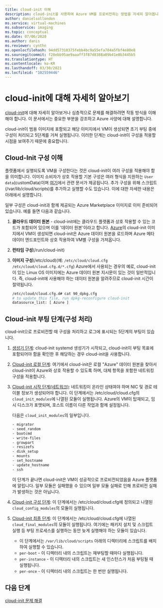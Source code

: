 ```yaml
---
title: cloud-init 이해
description: cloud-init을 사용하여 Azure VM을 프로비전하는 방법을 자세히 알아봅니다.
author: danielsollondon
ms.service: virtual-machines
ms.subservice: imaging
ms.topic: conceptual
ms.date: 07/06/2020
ms.author: danis
ms.reviewer: cynthn
ms.openlocfilehash: 94dd57310375febb4bc9a55efa704a5fbf4e80e8
ms.sourcegitcommit: f28ebb95ae9aaaff3f87d8388a09b41e0b3445b5
ms.translationtype: HT
ms.contentlocale: ko-KR
ms.lasthandoff: 03/30/2021
ms.locfileid: "102559446"
---
```

# <a name="diving-deeper-into-cloud-init"></a>cloud-init에 대해 자세히 알아보기
[cloud-init](https://cloudinit.readthedocs.io/en/latest/index.html)에 대해 자세히 알아보거나 심층적으로 문제를 해결하려면 작동 방식을 이해해야 합니다. 이 문서에서는 중요한 부분을 강조하고 Azure 사양에 대해 설명합니다.

cloud-init이 범용 이미지에 포함되고 해당 이미지에서 VM이 생성되면 초기 부팅 중에 구성이 처리되고 5단계를 거쳐 실행됩니다. 이러한 단계는 cloud-init이 구성을 적용할 시점을 보여주기 때문에 중요합니다. 


## <a name="understand-cloud-init-configuration"></a>Cloud-Init 구성 이해
플랫폼에서 실행되도록 VM을 구성한다는 것은 cloud-init이 여러 구성을 적용해야 함을 의미합니다. 이미지 소비자가 상호 작용할 기본 구성은 여러 형식을 지원하는 `User data`(customData)이며 [여기](https://cloudinit.readthedocs.io/en/latest/topics/format.html#user-data-formats)에서 관련 문서가 제공됩니다. 추가 구성을 위해 스크립트(/var/lib/cloud/scripts)를 추가하고 실행할 수도 있습니다. 이에 대한 자세한 내용은 아래에서 설명합니다.

일부 구성은 cloud-init과 함께 제공되는 Azure Marketplace 이미지로 이미 준비되어 있습니다. 예를 들면 다음과 같습니다.

1. **클라우드 데이터 원본** - cloud-init에는 클라우드 플랫폼과 상호 작용할 수 있는 코드가 포함되어 있으며 이를 '데이터 원본'이라고 합니다. [Azure](https://cloudinit.readthedocs.io/en/latest/topics/datasources/azure.html#azure)의 cloud-init 이미지에서 VM이 생성되면 cloud-init은 Azure 데이터 원본을 로드하며 Azure 메타데이터 엔드포인트와 상호 작용하여 VM별 구성을 가져옵니다.
2. **런타임 구성**(/run/cloud-init)
3. **이미지 구성**(/etc/cloud)(예: `/etc/cloud/cloud.cfg` `/etc/cloud/cloud.cfg.d/*.cfg`) Azure에서 사용되는 경우의 예로, cloud-init이 있는 Linux OS 이미지에는 Azure 데이터 원본 지시문이 있는 것이 일반적입니다. 즉, cloud-init에 사용해야 하는 데이터 원본을 알려주므로 cloud-init 시간이 절약됩니다.

   ```bash
   /etc/cloud/cloud.cfg.d# cat 90_dpkg.cfg
   # to update this file, run dpkg-reconfigure cloud-init
   datasource_list: [ Azure ]
   ```


## <a name="cloud-init-boot-stages-processing-configuration"></a>Cloud-init 부팅 단계(구성 처리)

cloud-init으로 프로비전할 때 구성을 처리하고 로그에 표시되는 5단계의 부팅이 있습니다.

1. [생성기 단계](https://cloudinit.readthedocs.io/en/latest/topics/boot.html#generator): cloud-init systemd 생성기가 시작되고, cloud-init이 부팅 목표에 포함되어야 함을 확인한 후 해당하는 경우 cloud-init을 사용합니다. 

2. [Cloud-init 로컬 단계](https://cloudinit.readthedocs.io/en/latest/topics/boot.html#local): 여기에서 cloud-init은 로컬 "Azure" 데이터 원본을 찾아서 cloud-init이 Azure와 상호 작용할 수 있도록 하며, 대체 항목을 포함한 네트워킹 구성을 적용합니다.

3. [Cloud-init 시작 단계(네트워크)](https://cloudinit.readthedocs.io/en/latest/topics/boot.html#network): 네트워킹이 온라인 상태여야 하며 NIC 및 경로 테이블 정보가 생성되어야 합니다. 이 단계에서는 /etc/cloud/cloud.cfg의 `cloud_init_modules`에 나열된 모듈이 실행됩니다. Azure의 VM이 탑재되고, 임시 디스크가 포맷되며, 호스트 이름이 다른 작업과 함께 설정됩니다.

   다음은 `cloud_init_modules`의 일부입니다.
   
   ```bash
   - migrator
   - seed_random
   - bootcmd
   - write-files
   - growpart
   - resizefs
   - disk_setup
   - mounts
   - set_hostname
   - update_hostname
   - ssh
   ```
   
   이 단계가 끝나면 cloud-init은 VM이 성공적으로 프로비전되었음을 Azure 플랫폼에 알립니다. 일부 모듈은 실패했을 수 있으며 일부 모듈 실패로 인해 프로비전 실패가 발생하는 것은 아닙니다.

4. [Cloud-init 구성 단계](https://cloudinit.readthedocs.io/en/latest/topics/boot.html#config): 이 단계에서는 /etc/cloud/cloud.cfg에 정의되고 나열된 `cloud_config_modules`의 모듈이 실행됩니다.


5. [Cloud-init 최종 단계](https://cloudinit.readthedocs.io/en/latest/topics/boot.html#final): 이 단계에서는 /etc/cloud/cloud.cfg에 나열된 `cloud_final_modules`의 모듈이 실행됩니다. 여기에는 패키지 설치 및 스크립트 실행 등 부팅 프로세스를 실행하는 동안 늦게 실행해야 하는 모듈이 있습니다. 

   -   이 단계에서는 `/var/lib/cloud/scripts` 아래의 디렉터리에 스크립트를 배치하여 실행할 수 있습니다.
   - `per-boot` - 이 디렉터리 내의 스크립트는 재부팅할 때마다 실행됩니다.
   - `per-instance` - 이 디렉터리 내의 스크립트는 새 인스턴스가 처음 부팅될 때 실행됩니다.
   - `per-once` - 이 디렉터리 내의 스크립트는 한 번만 실행됩니다.

## <a name="next-steps"></a>다음 단계

[cloud-init 문제 해결](cloud-init-troubleshooting.md)

